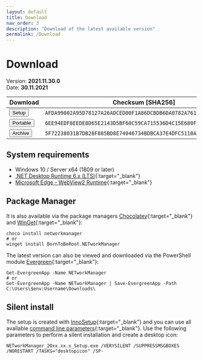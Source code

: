 ```yaml
---
layout: default
title: Download
nav_order: 3
description: "Download of the latest available version"
permalink: /Download
---
```


# Download

Version: **2021.11.30.0** <br>
Date: **30.11.2021**

| Download | Checksum [SHA256] |
|---|---|
| <a href='https://github.com/BornToBeRoot/NETworkManager/releases/download/2021.11.30.0/NETworkManager_2021.11.30.0_Setup.exe' target='_blank'><button type="button" name="button" class="btn btn-blue">Setup</button></a> | `AFDA99002A95D78127A26ADCED00F1A86DCBDB6DA0782A761088FFBF3BFF1DF9` |
| <a href='https://github.com/BornToBeRoot/NETworkManager/releases/download/2021.11.30.0/NETworkManager_2021.11.30.0_Portable.zip' target='_blank'><button type="button" name="button" class="btn btn-blue">Portable</button></a> | `6EE94EDF8EEDE8D65E2143D5BF60C59CA715536D4C15E680FFB0454174D22FE1` |
| <a href='https://github.com/BornToBeRoot/NETworkManager/releases/download/2021.11.30.0/NETworkManager_2021.11.30.0_Archive.zip' target='_blank'><button type="button" name="button" class="btn btn-blue">Archive</button></a> | `5F72238031B7DB28F885BD8E74046734BDBCA37E4DFC5110ADB75EB216C50DF1` |

## System requirements
- Windows 10 / Server x64 (1809 or later)
- [.NET Desktop Runtime 6.x (LTS)](https://dotnet.microsoft.com/download/dotnet/6.0){:target="_blank"}
- [Microsoft Edge - WebView2 Runtime](https://developer.microsoft.com/en-us/microsoft-edge/webview2/){:target="_blank"}

## Package Manager
It is also available via the package managers [Chocolatey](https://chocolatey.org/packages/NETworkManager){:target="_blank"} and [WinGet](https://github.com/microsoft/winget-pkgs/tree/master/manifests/b/BornToBeRoot/NETworkManager/){:target="_blank"}:

```
choco install networkmanager
# or
winget install BornToBeRoot.NETworkManager
```

The latest version can also be viewed and downloaded via the PowerShell module [Evergreen](https://github.com/aaronparker/evergreen){:target="_blank"}:

```
Get-EvergreenApp -Name NETworkManager
# or
Get-EvergreenApp -Name NETworkManager | Save-EvergreenApp -Path C:\Users\$env:Username\Downloads\
```

## Silent install
The setup is created with [InnoSetup](https://jrsoftware.org/isinfo.php){:target="_blank"} and you can use all available [command line parameters](https://jrsoftware.org/ishelp/index.php?topic=setupcmdline){:target="_blank"}. Use the following parameters to perform a silent installation and create a desktop icon:

```
NETworkManager_20xx.xx.x_Setup.exe /VERYSILENT /SUPPRESSMSGBOXES /NORESTART /TASKS="desktopicon" /SP-
```
